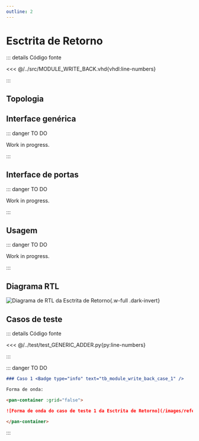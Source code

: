 ```yaml
---
outline: 2
---
```


# Esctrita de Retorno

::: details Código fonte <a href="https://github.com/pfeinsper/24a-CTI-RISCV/blob/main/src/MODULE_WRITE_BACK.vhd" target="blank" style="float:right"><Badge type="tip" text="MODULE_WRITE_BACK.vhd &boxbox;" /></a>

<<< @/../src/MODULE_WRITE_BACK.vhd{vhdl:line-numbers}

:::

## Topologia

<pan-container>

<!--@include: @/.includes/module_write_back-topology.md-->

</pan-container>

## Interface genérica

::: danger TO DO

Work in progress.

:::

## Interface de portas

::: danger TO DO

Work in progress.

:::

## Usagem

::: danger TO DO

Work in progress.

:::

## Diagrama RTL

<pan-container>

![Diagrama de RTL da Esctrita de Retorno](/images/reference/components/module_write_back_netlist.svg){.w-full .dark-invert}

</pan-container>

## Casos de teste

::: details Código fonte <a href="https://github.com/pfeinsper/24a-CTI-RISCV/blob/main/test/test_MODULE_WRITE_BACK.py" target="blank" style="float:right"><Badge type="tip" text="test_MODULE_WRITE_BACK.py &boxbox;" /></a>

<<< @/../test/test_GENERIC_ADDER.py{py:line-numbers}

:::

::: danger TO DO

```md
### Caso 1 <Badge type="info" text="tb_module_write_back_case_1" />

Forma de onda:

<pan-container :grid="false">

![Forma de onda do caso de teste 1 da Esctrita de Retorno](/images/reference/components/tb_module_write_back_case_1.svg){.w-full .dark-invert}

</pan-container>

```

:::
